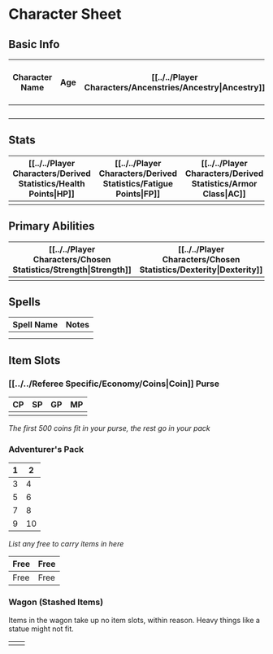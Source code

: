 # Character Sheet

## Basic Info

| Character Name | Age | [[../../Player Characters/Ancenstries/Ancestry\|Ancestry]] | [[../../Player Characters/Backgrounds\|Background]] | [[../../Player Characters/Derived Statistics/Level\|Level]] | [[../../Player Characters/Derived Statistics/Experience Points\|XP]] | [[../../Magic/Spells/Patrons/Patron\|Patron]] |
| -------------- | --- | ------------------------------------------------------------- | ------------------------------------------------------ | ---------------------------------------------------------------- | --------------------------------------------------------------------------- | ---------------------------------------------- |
|                |     |                                                               |                                                        |                                                                  |                                                                             | WIP                                            |
## Stats

| [[../../Player Characters/Derived Statistics/Health Points\|HP]] | [[../../Player Characters/Derived Statistics/Fatigue Points\|FP]] | [[../../Player Characters/Derived Statistics/Armor Class\|AC]] | [[../../Game Procedures/Movement\|Movement]] Speed | [[../../Items/Equipment/Armor\|Armor]] (Damage Reduction) |     |
| ---------------------------------------------------------------- | ----------------------------------------------------------------- | -------------------------------------------------------------- | -------------------------------------------------- | --------------------------------------------------------- | --- |
|                                                                  |                                                                   |                                                                |                                                    |                                                           |     |
## Primary Abilities

| [[../../Player Characters/Chosen Statistics/Strength\|Strength]] | [[../../Player Characters/Chosen Statistics/Dexterity\|Dexterity]] | [[../../Player Characters/Chosen Statistics/Constitution\|Constitution]] | [[../../Player Characters/Chosen Statistics/Intelligence\|Intelligence]] | [[../../Player Characters/Chosen Statistics/Wisdom\|Wisdom]]<br> | [[../../Player Characters/Chosen Statistics/Charisma\|Charisma]]<br> |
| --------------------------------------------------------------------- | ----------------------------------------------------------------------- | ----------------------------------------------------------------------------- | ----------------------------------------------------------------------------- | --------------------------------------------------------------------- | ------------------------------------------------------------------------- |
|                                                                       |                                                                         |                                                                               |                                                                               |                                                                       |                                                                           |
## Spells

| Spell Name | Notes |
| ---------- | ----- |
|            |       |
|            |       |

## Item Slots
### [[../../Referee Specific/Economy/Coins\|Coin]] Purse

| CP  | SP  | GP  | MP  |
| --- | --- | --- | --- |
|     |     |     |     |
*The first 500 coins fit in your purse, the rest go in your pack*
### Adventurer's Pack

| 1   | 2   |
| --- | --- |
| 3   | 4   |
| 5   | 6   |
| 7   | 8   |
| 9   | 10  |
*List any free to carry items in here*

| Free | Free |
| ---- | ---- |
| Free | Free |
### Wagon (Stashed Items)
Items in the wagon take up no item slots, within reason. Heavy things like a statue might not fit.

|     |     |
| --- | --- |
|     |     |
